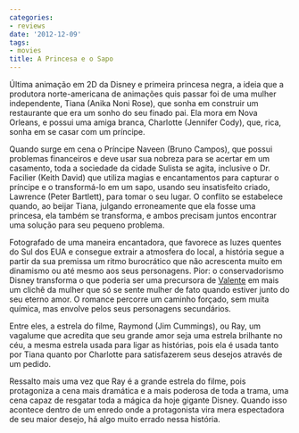 ```yaml
---
categories:
- reviews
date: '2012-12-09'
tags:
- movies
title: A Princesa e o Sapo
---
```


Última animação em 2D da Disney e primeira princesa negra, a ideia que a produtora norte-americana de animações quis passar foi de uma mulher independente, Tiana (Anika Noni Rose), que sonha em construir um restaurante que era um sonho do seu finado pai. Ela mora em Nova Orleans, e possui uma amiga branca, Charlotte (Jennifer Cody), que, rica, sonha em se casar com um príncipe.

Quando surge em cena o Príncipe Naveen (Bruno Campos), que possui problemas financeiros e deve usar sua nobreza para se acertar em um casamento, toda a sociedade da cidade Sulista se agita, inclusive o Dr. Facilier (Keith David) que utiliza magias e encantamentos para capturar o príncipe e o transformá-lo em um sapo, usando seu insatisfeito criado, Lawrence (Peter Bartlett), para tomar o seu lugar. O conflito se estabelece quando, ao beijar Tiana, julgando erroneamente que ela fosse uma princesa, ela também se transforma, e ambos precisam juntos encontrar uma solução para seu pequeno problema.

Fotografado de uma maneira encantadora, que favorece as luzes quentes do Sul dos EUA e consegue extrair a atmosfera do local, a história segue a partir da sua premissa um ritmo burocrático que não acrescenta muito em dinamismo ou até mesmo aos seus personagens. Pior: o conservadorismo Disney transforma o que poderia ser uma precursora de [Valente] em mais um clichê da mulher que só se sente mulher de fato quando estiver junto do seu eterno amor. O romance percorre um caminho forçado, sem muita química, mas envolve pelos seus personagens secundários.

Entre eles, a estrela do filme, Raymond (Jim Cummings), ou Ray, um vagalume que acredita que seu grande amor seja uma estrela brilhante no céu, a mesma estrela usada para ligar as histórias, pois ela é usada tanto por Tiana quanto por Charlotte para satisfazerem seus desejos através de um pedido.

Ressalto mais uma vez que Ray é a grande estrela do filme, pois protagoniza a cena mais dramática e a mais poderosa de toda a trama, uma cena capaz de resgatar toda a mágica da hoje gigante Disney. Quando isso acontece dentro de um enredo onde a protagonista vira mera espectadora de seu maior desejo, há algo muito errado nessa história.

[Valente]: /valente